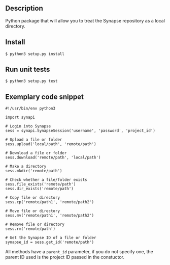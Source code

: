 Description
-----------
Python package that will allow you to treat the Synapse repository as a local directory.

Install
-------
```
$ python3 setup.py install
```

Run unit tests
--------------
```
$ python3 setup.py test
```

Exemplary code snippet
----------------------
```
#!/usr/bin/env python3

import synapi

# Login into Synapse
sess = synapi.SynapseSession('username', 'password', 'project_id')       

# Upload a file or folder
sess.upload('local/path', 'remote/path')

# Download a file or folder
sess.download('remote/path', 'local/path')

# Make a directory
sess.mkdir('remote/path')

# Check whether a file/folder exists
sess.file_exists('remote/path')
sess.dir_exists('remote/path')

# Copy file or directory
sess.cp('remote/path1', 'remote/path2')

# Move file or directory
sess.mv('remote/path1', 'remote/path2')

# Remove file or directory
sess.rm('remote/path')

# Get the Synapse ID of a file or folder
synapse_id = sess.get_id('remote/path')

```

All methods have a `parent_id` parameter, if you do not specify one, the parent ID used is the project ID passed in the constuctor.
